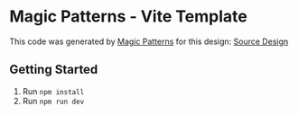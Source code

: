 # Magic Patterns - Vite Template

This code was generated by [Magic Patterns](https://magicpatterns.com) for this design: [Source Design](https://magicpatterns.com/c/rHN4x4RCZt3ZfRPi4mqpuF)

## Getting Started

1. Run `npm install`
2. Run `npm run dev`

